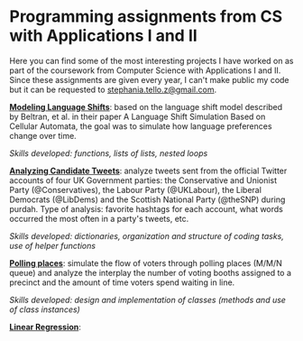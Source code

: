 # Programming assignments from CS with Applications I and II

Here you can find some of the most interesting projects I have worked on as part of the coursework from Computer Science with Applications I and II. Since these assignments are given every year, I can't make public my code but it can be requested to <stephania.tello.z@gmail.com>.

**[Modeling Language Shifts](https://classes.cs.uchicago.edu/archive/2022/fall/30121-1/pa/pa2/index.html)**: based on the language shift model described by Beltran, et al. in their paper A Language Shift Simulation Based on Cellular Automata, the goal was to simulate how language preferences change over time.

*Skills developed: functions, lists of lists, nested loops*

**[Analyzing Candidate Tweets](https://classes.cs.uchicago.edu/archive/2022/fall/30121-1/pa/pa3/index.html)**: analyze  tweets sent from the official Twitter accounts of four UK Government parties: the Conservative and Unionist Party (@Conservatives), the Labour Party (@UKLabour), the Liberal Democrats (@LibDems) and the Scottish National Party (@theSNP) during purdah. Type of analysis: favorite hashtags for each account, what words occurred the most often in a party's tweets, etc.

*Skills developed: dictionaries, organization and structure of coding tasks, use of helper functions*

**[Polling places](https://classes.cs.uchicago.edu/archive/2022/fall/30121-1/pa/pa4/index.html)**: simulate the flow of voters through polling places (M/M/N queue) and analyze the interplay the number of voting booths assigned to a precinct and the amount of time voters spend waiting in line.

*Skills developed: design and implementation of classes (methods and use of class instances)*

**[Linear Regression](https://classes.cs.uchicago.edu/archive/2022/fall/30121-1/pa/pa5/index.html)**:  





